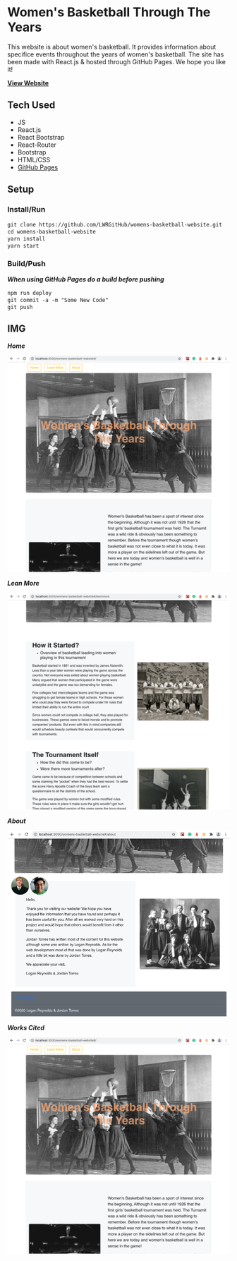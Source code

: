 # Women's Basketball Through The Years

This website is about women's basketball. It provides information about specifice events throughout the years of women's basketball. The site has been made with React.js & hosted through GitHub Pages. We hope you like it!

**[View Website](http://lwrgithub.github.io/womens-basketball-website)**


## Tech Used

- JS
- React.js
- React Bootstrap
- React-Router
- Bootstrap
- HTML/CSS
- [GitHub Pages](http://lwrgithub.github.io/womens-basketball-website)


## Setup

### Install/Run

```
git clone https://github.com/LWRGitHub/womens-basketball-website.git
cd womens-basketball-website
yarn install
yarn start
```

### Build/Push

***When using GitHub Pages do a build before pushing***

```
npm run deploy
git commit -a -m "Some New Code"
git push
```

## IMG

***Home***

<img src="https://raw.githubusercontent.com/LWRGitHub/womens-basketball-website/master/public/images/readme-img/home.png" alt="this is a screen shot of the home page for women's basketball through the years. Image of a big photo black-and-white of women playing basketball with the chalkboard in the back.">


***Lean More***

<img src="https://raw.githubusercontent.com/LWRGitHub/womens-basketball-website/master/public/images/readme-img/learn-more.png" alt="this is a screen shot of the learn more page for women's basketball through the years. Has written text of how women's basketball got started and an image of a woman's basketball team photo and some info of a tournament and two pictures of a basketball game and play.">


***About***

<img src="https://raw.githubusercontent.com/LWRGitHub/womens-basketball-website/master/public/images/readme-img/about.png" alt="this is a screen shot of the about page for women's basketball through the years. Has picture of women's basketball team photo and info about the creators of the website.">


***Works Cited***

<img src="https://raw.githubusercontent.com/LWRGitHub/womens-basketball-website/master/public/images/readme-img/home.png" alt="this is a screen shot of the works cited page for women's basketball through the years. image shows of footer & links to the work that has been cited. Also the image includes a photo of a women's basketball team and a piece of the Jumbotron at the top that includes the photo of the woman's basketball game in play.">